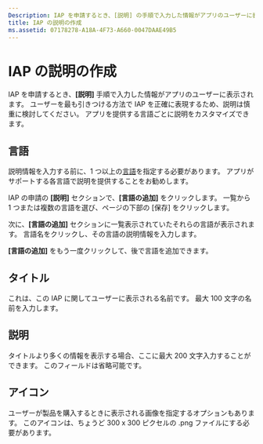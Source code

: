```yaml
---
Description: IAP を申請するとき、[説明] の手順で入力した情報がアプリのユーザーに表示されます。
title: IAP の説明の作成
ms.assetid: 07178278-A18A-4F73-A660-0047DAAE49B5
---
```


# IAP の説明の作成


IAP を申請するとき、**[説明]** 手順で入力した情報がアプリのユーザーに表示されます。 ユーザーを最も引きつける方法で IAP を正確に表現するため、説明は慎重に検討してください。 アプリを提供する言語ごとに説明をカスタマイズできます。

## 言語


説明情報を入力する前に、1 つ以上の[言語](supported-languages.md)を指定する必要があります。 アプリがサポートする各言語で説明を提供することをお勧めします。

IAP の申請の **[説明]** セクションで、**[言語の追加]** をクリックします。 一覧から 1 つまたは複数の言語を選び、ページの下部の [保存] をクリックします。

次に、**[言語の追加]** セクションに一覧表示されていたそれらの言語が表示されます。 言語名をクリックし、その言語の説明情報を入力します。

**[言語の追加]** をもう一度クリックして、後で言語を追加できます。

## タイトル


これは、この IAP に関してユーザーに表示される名前です。 最大 100 文字の名前を入力します。

## 説明


タイトルより多くの情報を表示する場合、ここに最大 200 文字入力することができます。 このフィールドは省略可能です。

## アイコン


ユーザーが製品を購入するときに表示される画像を指定するオプションもあります。 このアイコンは、ちょうど 300 x 300 ピクセルの .png ファイルにする必要があります。

 

 






<!--HONumber=Mar16_HO1-->


